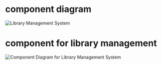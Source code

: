 # component diagram

![Library Management System](https://user-images.githubusercontent.com/61780164/114922480-591ff580-9e49-11eb-838e-1d3c0f2b800d.png)

# component for library management

![Component Diagram for Library Management System](https://user-images.githubusercontent.com/61780164/114922594-7eacff00-9e49-11eb-82c1-0d9a4a460740.png)
